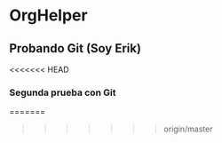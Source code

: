 # OrgHelper
## Probando Git (Soy Erik)
<<<<<<< HEAD
### Segunda prueba con Git
=======
>>>>>>> origin/master
